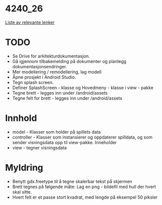 # 4240_26
[Liste av relevante lenker](https://github.com/vegardbb/4240_26/blob/helpdesk/progark-doc)

# TODO
+ Se Drive for arkitekturdokumentasjon.
+ Gå igjennom tilbakemelding på dokumenter og planlegg dokumentasjonsendringer.
+ Mer modellering / remodellering, lag modell
+ Åpne prosjekt i Android Studio.
+ Tegn splash screen.
+ Definer SplashScreen - klasse og Hovedmeny - klasse i view - pakke
+ Tegne brett - legges inn under /android/assets
+ Tegne felt for brett - legges inn under /android/assets

# Innhold
+ model - Klasser som holder på spillets data
+ controller - Klasser som instansierer og oppdaterer spilldata, og som sender visningsdata opp til view-pakke. Inneholder
+ view - tegner visningsdata

# Myldring
+ Benytt gdx.freetype til å tegne skalerbar tekst på skjermen
+ Brett tegnes på følgende måte: Lag en png - bildefil med hull der hvert skal sitte.
+ Hvert felt er et passe stort kvadrat, med lengde på eksempel 50 piksler
